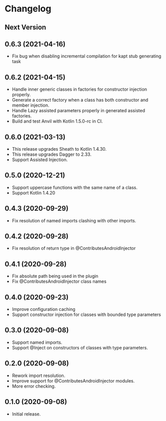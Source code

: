 # Changelog

## Next Version

## 0.6.3 (2021-04-16)
* Fix bug when disabling incremental compilation for kapt stub generating task

## 0.6.2 (2021-04-15)

* Handle inner generic classes in factories for constructor injection properly.
* Generate a correct factory when a class has both constructor and member injection.
* Handle Lazy assisted parameters properly in generated assisted factories.
* Build and test Anvil with Kotlin 1.5.0-rc in CI.


## 0.6.0 (2021-03-13)

* This release upgrades Sheath to Kotlin 1.4.30. 
* This release upgrades Dagger to 2.33.
* Support Assisted Injection.

## 0.5.0 (2020-12-21)

* Support uppercase functions with the same name of a class.
* Support Kotlin 1.4.20

## 0.4.3 (2020-09-29)

* Fix resolution of named imports clashing with other imports.

## 0.4.2 (2020-09-28)

* Fix resolution of return type in @ContributesAndroidInjector

## 0.4.1 (2020-09-28)

* Fix absolute path being used in the plugin
* Fix @ContributesAndroidInjector class names

## 0.4.0 (2020-09-23)

* Improve configuration caching
* Support constructor injection for classes with bounded type parameters 

## 0.3.0 (2020-09-08)

* Support named imports.
* Support @Inject on constructors of classes with type parameters.

## 0.2.0 (2020-09-08)

* Rework import resolution.
* Improve support for @ContributesAndroidInjector modules.
* More error checking.

## 0.1.0 (2020-09-08)

* Initial release.
